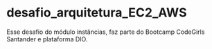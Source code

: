 # desafio_arquitetura_EC2_AWS
Esse desafio do módulo instâncias, faz parte do Bootcamp CodeGirls Santander e plataforma DIO. 
